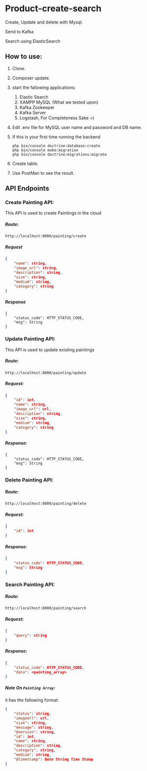 # Product-create-search
Create, Update and delete with Mysql.

Send to Kafka

Search using ElasticSearch


## How to use:
1. Clone.

2. Composer update.

3. start the fallowing applications:
   1. Elastic Search
   2. XAMPP MySQL (What we tested upon)
   3. Kafka Zookeeper
   4. Kafka Server
   5. Logstash, For Completeness Sake =) 
   
4. Edit .env file for MySQL user name and password and DB name.

5. If this is your first time running the backend

	```
    php bin/console doctrine:database:create
 	php bin/console make:migration
    php bin/console doctrine:migrations:migrate
   ```
	
8. Create table.

9. Use PostMan to see the result.

## API Endpoints 



### Create Painting API:

This API is used to create Paintings in the cloud

##### Route:

```
http://localhost:8000/painting/create
```

##### Request 

```json
{
	"name": string,
	"image_url": string,
	"description": string,
	"size": string,
	"medium": string,
	"category": string
}
```

##### Response

```
{
    "status_code": HTTP_STATUS_CODE,
    "msg": String
}
```

### Update Painting API:

This API is used to update existing paintings

##### Route:

```
http://localhost:8000/painting/update
```

##### Request:

```json
{
	"id": int,
	"name": string,
	"image_url": url,
	"description": string,
	"size": string,
	"medium": string,
	"category": string
}
```

##### Response:

```
{
    "status_code": HTTP_STATUS_CODE,
    "msg": String
}
```

### Delete Painting API:

##### Route:

```
http://localhost:8000/painting/delete
```

##### Request:

```json
{
    "id": int
}
```

##### Response:

```json
{
    "status_code": HTTP_STATUS_CODE,
    "msg": String
}
```



### Search Painting API:

##### Route:

```
http://localhost:8000/painting/search
```

##### Request:

```json
{
    "query": string
}
```

##### Response:

```json
{
    "status_code": HTTP_STATUS_CODE,
    "data": <painting_array>
}
```

##### Note On `Painting Array`:

it has the fallowing format:

```json
{
	"status": string,
	"imageUrl": url,
	"size": string,
	"message": string,
	"@version": string,
	"id": int,
	"name": string,
	"description": string,
	"category": string,
	"medium": string,
	"@timestamp": Date String Time Stamp
}
```

